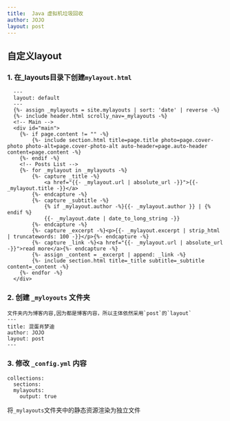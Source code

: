 ```yaml
---
title:  Java 虚拟机垃圾回收
author: JOJO
layout: post
---
```



## 自定义layout

### 1. 在_layouts目录下创建`mylayout.html`
      
      ---
      layout: default
      ---
      {%- assign _mylayouts = site.mylayouts | sort: 'date' | reverse -%}
      {%- include header.html scrolly_nav=_mylayouts -%}
      <!-- Main -->
      <div id="main">
      	{%- if page.content != "" -%}
      		{%- include section.html title=page.title photo=page.cover-photo photo-alt=page.cover-photo-alt auto-header=page.auto-header content=page.content -%}
      	{%- endif -%}
      	<!-- Posts List -->
      	{%- for _mylayout in _mylayouts -%}
      		{%- capture _title -%}
      			<a href="{{- _mylayout.url | absolute_url -}}">{{- _mylayout.title -}}</a>
      		{%- endcapture -%}
      		{%- capture _subtitle -%}
      			{% if _mylayout.author -%}{{- _mylayout.author }} | {% endif %}
      			{{- _mylayout.date | date_to_long_string -}}
      		{%- endcapture -%}
      		{%- capture _excerpt -%}<p>{{- _mylayout.excerpt | strip_html | truncatewords: 100 -}}</p>{%- endcapture -%}
      		{%- capture _link -%}<a href="{{- _mylayout.url | absolute_url -}}">read more</a>{%- endcapture -%}
      		{%- assign _content = _excerpt | append: _link -%}
      		{%- include section.html title=_title subtitle=_subtitle content=_content -%}
      	{%- endfor -%}
      </div>
### 2. 创建 `_myloyouts` 文件夹 
    文件夹内为博客内容,因为都是博客内容，所以主体依然采用`post`的`layout`
    ---
    title: 混蛋肖梦迪
    author: JOJO
    layout: post
    ---
### 3. 修改 `_config.yml` 内容
    collections:
      sections:
      mylayouts:
        output: true
   将`_mylayouts`文件夹中的静态资源渲染为独立文件
  


